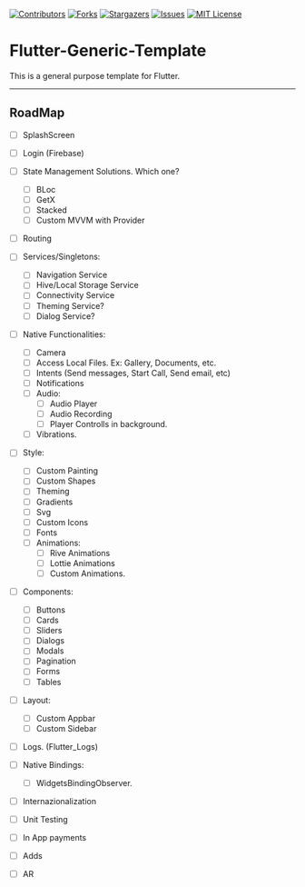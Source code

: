[![Contributors][contributors-shield]][contributors-url]
[![Forks][forks-shield]][forks-url]
[![Stargazers][stars-shield]][stars-url]
[![Issues][issues-shield]][issues-url]
[![MIT License][license-shield]][license-url]


# Flutter-Generic-Template
This is a general purpose template for Flutter.

***

## RoadMap

- [ ] SplashScreen
- [ ] Login (Firebase)
- [ ] State Management Solutions. Which one?
  - [ ] BLoc
  - [ ] GetX
  - [ ] Stacked
  - [ ] Custom MVVM with Provider
- [ ] Routing
- [ ] Services/Singletons:
  - [ ] Navigation Service
  - [ ] Hive/Local Storage Service
  - [ ] Connectivity Service
  - [ ] Theming Service?
  - [ ] Dialog Service?
- [ ] Native Functionalities:
  - [ ] Camera
  - [ ] Access Local Files. Ex: Gallery, Documents, etc.
  - [ ] Intents (Send messages, Start Call, Send email, etc)
  - [ ] Notifications
  - [ ] Audio:
    - [ ] Audio Player
    - [ ] Audio Recording
    - [ ] Player Controlls in background.
  - [ ] Vibrations. 
- [ ] Style:
  - [ ] Custom Painting
  - [ ] Custom Shapes
  - [ ] Theming
  - [ ] Gradients
  - [ ] Svg
  - [ ] Custom Icons
  - [ ] Fonts
  - [ ] Animations:
    - [ ] Rive Animations
    - [ ] Lottie Animations
    - [ ] Custom Animations.  
- [ ] Components:
  - [ ] Buttons
  - [ ] Cards
  - [ ] Sliders
  - [ ] Dialogs
  - [ ] Modals
  - [ ] Pagination
  - [ ] Forms
  - [ ] Tables
- [ ] Layout:
  - [ ] Custom Appbar
  - [ ] Custom Sidebar
- [ ] Logs. (Flutter_Logs)
- [ ] Native Bindings:
  - [ ] WidgetsBindingObserver.
- [ ] Internazionalization
- [ ] Unit Testing
- [ ] In App payments
- [ ] Adds
- [ ] AR




<!-- MARKDOWN LINKS & IMAGES -->
<!-- https://www.markdownguide.org/basic-syntax/#reference-style-links -->
[contributors-shield]: https://img.shields.io/github/contributors/diegommezp28/Flutter-Generic-Template.svg?style=for-the-badge
[contributors-url]: https://github.com/diegommezp28/Flutter-Generic-Template/graphs/contributors
[forks-shield]: https://img.shields.io/github/forks/diegommezp28/Flutter-Generic-Template.svg?style=for-the-badge
[forks-url]: https://github.com/diegommezp28/Flutter-Generic-Template/network/members
[stars-shield]: https://img.shields.io/github/stars/diegommezp28/Flutter-Generic-Template.svg?style=for-the-badge
[stars-url]: https://github.com/diegommezp28/Flutter-Generic-Template/stargazers
[issues-shield]: https://img.shields.io/github/issues/diegommezp28/Flutter-Generic-Template.svg?style=for-the-badge
[issues-url]: https://github.com/diegommezp28/Flutter-Generic-Template/issues
[license-shield]: https://img.shields.io/github/license/diegommezp28/Flutter-Generic-Template.svg?style=for-the-badge
[license-url]: https://github.com/diegommezp28/Flutter-Generic-Template/blob/master/LICENSE.txt

